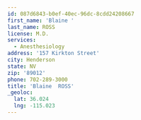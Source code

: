 ```yaml
---
id: 087d6843-b0ef-40ec-96dc-8cdd24208667
first_name: 'Blaine '
last_name: ROSS
license: M.D.
services:
  - Anesthesiology
address: '157 Kirkton Street'
city: Henderson
state: NV
zip: '89012'
phone: 702-289-3000
title: 'Blaine  ROSS'
_geoloc:
  lat: 36.024
  lng: -115.023
---
```

